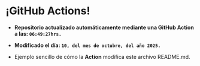 # ¡GitHub Actions!
* **Repositorio actualizado automáticamente mediante una GitHub Action a las: `06:49:27hrs.`**
* **Modificado el día: `10, del mes de octubre, del año 2025.`**

* Ejemplo sencillo de cómo la **Action** modifica este archivo README.md.
